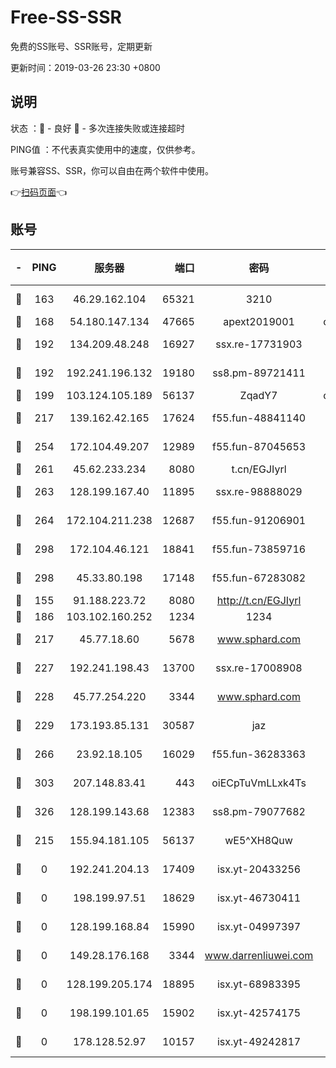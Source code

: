 # Free-SS-SSR

免费的SS账号、SSR账号，定期更新

更新时间：2019-03-26 23:30 +0800

## 说明

状态     ：🙂 - 良好 🙁 - 多次连接失败或连接超时

PING值   ：不代表真实使用中的速度，仅供参考。

账号兼容SS、SSR，你可以自由在两个软件中使用。

👉[扫码页面](https://liesauer.github.io/Free-SS-SSR/)👈

## 账号

|-|PING|服务器|端口|密码|加密方式|区域|
|:----:|:----:|:-----:|-----:|:----:|:----:|:----:|
|🙂|163|46.29.162.104|65321|3210|aes-256-ctr|RU|
|🙂|168|54.180.147.134|47665|apext2019001|chacha20|KR|
|🙂|192|134.209.48.248|16927|ssx.re-17731903|aes-256-cfb|US|
|🙂|192|192.241.196.132|19180|ss8.pm-89721411|aes-256-cfb|US|
|🙂|199|103.124.105.189|56137|ZqadY7|chacha20|US|
|🙂|217|139.162.42.165|17624|f55.fun-48841140|aes-256-cfb|SG|
|🙂|254|172.104.49.207|12989|f55.fun-87045653|aes-256-cfb|SG|
|🙂|261|45.62.233.234|8080|t.cn/EGJIyrl|rc4-md5|CA|
|🙂|263|128.199.167.40|11895|ssx.re-98888029|aes-256-cfb|SG|
|🙂|264|172.104.211.238|12687|f55.fun-91206901|aes-256-cfb|US|
|🙂|298|172.104.46.121|18841|f55.fun-73859716|aes-256-cfb|SG|
|🙂|298|45.33.80.198|17148|f55.fun-67283082|aes-256-cfb|US|
|🙂|155|91.188.223.72|8080|http://t.cn/EGJIyrl|rc4-md5|RU|
|🙂|186|103.102.160.252|1234|1234|rc4-md5|JP|
|🙂|217|45.77.18.60|5678|www.sphard.com|aes-256-cfb|JP|
|🙂|227|192.241.198.43|13700|ssx.re-17008908|aes-256-cfb|US|
|🙂|228|45.77.254.220|3344|www.sphard.com|aes-256-cfb|SG|
|🙂|229|173.193.85.131|30587|jaz|aes-256-cfb|US|
|🙂|266|23.92.18.105|16029|f55.fun-36283363|aes-256-cfb|US|
|🙂|303|207.148.83.41|443|oiECpTuVmLLxk4Ts|aes-256-cfb|AU|
|🙂|326|128.199.143.68|12383|ss8.pm-79077682|aes-256-cfb|SG|
|🙁|215|155.94.181.105|56137|wE5^XH8Quw|aes-256-cfb|US|
|🙁|0|192.241.204.13|17409|isx.yt-20433256|aes-256-cfb|US|
|🙁|0|198.199.97.51|18629|isx.yt-46730411|aes-256-cfb|US|
|🙁|0|128.199.168.84|15990|isx.yt-04997397|aes-256-cfb|SG|
|🙁|0|149.28.176.168|3344|www.darrenliuwei.com|aes-256-cfb|AU|
|🙁|0|128.199.205.174|18895|isx.yt-68983395|aes-256-cfb|SG|
|🙁|0|198.199.101.65|15902|isx.yt-42574175|aes-256-cfb|US|
|🙁|0|178.128.52.97|10157|isx.yt-49242817|aes-256-cfb|SG|
